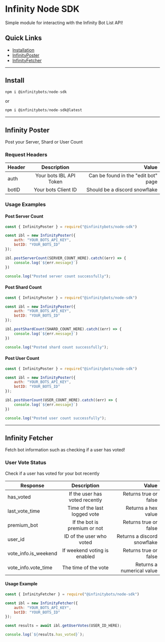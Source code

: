 # Infinity Node SDK
Simple module for interacting with the Infinity Bot List API!

## Quick Links
- [Installation](#install)
- [InfinityPoster](#infinity-poster)
- [InfinityFetcher](#infinity-fetcher) 

---

## Install
```js
npm i @infinitybots/node-sdk
```

or

```js
npm i @infinitybots/node-sdk@latest
```

---

## Infinity Poster
Post your Server, Shard or User Count

### Request Headers

| Header                 | Description                       | Value                                   |
|----------------------  |:---------------------------------:|----------------------------------------:|
| auth                   | Your bots IBL API Token           | Can be found in the "edit bot" page     |
| botID                  | Your bots Client ID               | Should be a discord snowflake           |

### Usage Examples

#### Post Server Count

```js
const { InfinityPoster } = require("@infinitybots/node-sdk")

const ibl = new InfinityPoster({
    auth: "YOUR_BOTS_API_KEY",
    botID: "YOUR_BOTS_ID"
});

ibl.postServerCount(SERVER_COUNT_HERE).catch((err) => {
    console.log(`${err.message}`)
})

console.log("Posted server count successfully");
```

#### Post Shard Count

```js
const { InfinityPoster } = require("@infinitybots/node-sdk")

const ibl = new InfinityPoster({
    auth: "YOUR_BOTS_API_KEY",
    botID: "YOUR_BOTS_ID"
});

ibl.postShardCount(SHARD_COUNT_HERE).catch((err) => {
    console.log(`${err.message}`)
})

console.log("Posted shard count successfully");
```

#### Post User Count

```js
const { InfinityPoster } = require("@infinitybots/node-sdk")

const ibl = new InfinityPoster({
    auth: "YOUR_BOTS_API_KEY",
    botID: "YOUR_BOTS_ID"
});

ibl.postUserCount(USER_COUNT_HERE).catch((err) => {
    console.log(`${err.message}`)
})

console.log("Posted user count successfully");
```

---

## Infinity Fetcher
Fetch bot information such as checking if a user has voted!

### User Vote Status
Check if a user has voted for your bot recently

| Response               | Description                               | Value                           |
|----------------------  |:---------------------------------:|----------------------------------------:|
| has_voted              | If the user has voted recently    | Returns true or false                   |
| last_vote_time         | Time of the last logged vote      | Returns a hex value                     |
| premium_bot            | If the bot is premium or not      | Returns true or false                   |
| user_id                | ID of the user who voted          | Returns a discord snowflake             |
| vote_info.is_weekend   | If weekend voting is enabled      | Returns true or false                   |
| vote_info.vote_time    | The time of the vote              | Returns a numerical value               |

#### Usage Example

```js
const { InfinityFetcher } = require("@infinitybots/node-sdk")

const ibl = new InfinityFetcher({
    auth: "YOUR_BOTS_API_KEY",
    botID: "YOUR_BOTS_ID"
});

const results = await ibl.getUserVotes(USER_ID_HERE);

console.log(`${results.has_voted}`);
```


